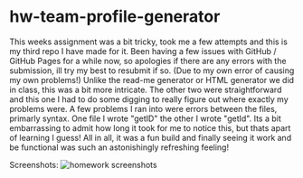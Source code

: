 # hw-team-profile-generator

This weeks assignment was a bit tricky, took me a few attempts and this is my third repo I have made for it. Been having a few issues with GitHub / GitHub Pages for a while now, so apologies if there are any errors with the submission, ill try my best to resubmit if so. (Due to my own error of causing my own problems!) Unlike the read-me generator or HTML generator we did in class, this was a bit more intricate. The other two were straightforward and this one I had to do some digging to really figure out where exactly my problems were. A few problems I ran into were errors between the files, primarly syntax. One file I wrote "getID" the other I wrote "getId". Its a bit embarrassing to admit how long it took for me to notice this, but thats apart of learning I guess! All in all, it was a fun build and finally seeing it work and be functional was such an astonishingly refreshing feeling!

Screenshots: ![homework screenshots](https://user-images.githubusercontent.com/100878107/172012421-7d4ce8a4-ac3d-4293-944c-a2d261d3b534.jpg)


